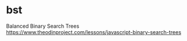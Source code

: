 # bst
Balanced Binary Search Trees
https://www.theodinproject.com/lessons/javascript-binary-search-trees
